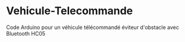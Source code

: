 # Vehicule-Telecommande
Code Arduino pour un véhicule télécommandé éviteur d'obstacle avec Bluetooth HC05
